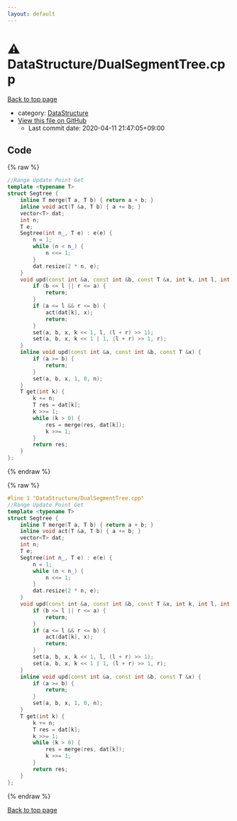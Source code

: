 ```yaml
---
layout: default
---
```


<!-- mathjax config similar to math.stackexchange -->
<script type="text/javascript" async
  src="https://cdnjs.cloudflare.com/ajax/libs/mathjax/2.7.5/MathJax.js?config=TeX-MML-AM_CHTML">
</script>
<script type="text/x-mathjax-config">
  MathJax.Hub.Config({
    TeX: { equationNumbers: { autoNumber: "AMS" }},
    tex2jax: {
      inlineMath: [ ['$','$'] ],
      processEscapes: true
    },
    "HTML-CSS": { matchFontHeight: false },
    displayAlign: "left",
    displayIndent: "2em"
  });
</script>

<script type="text/javascript" src="https://cdnjs.cloudflare.com/ajax/libs/jquery/3.4.1/jquery.min.js"></script>
<script src="https://cdn.jsdelivr.net/npm/jquery-balloon-js@1.1.2/jquery.balloon.min.js" integrity="sha256-ZEYs9VrgAeNuPvs15E39OsyOJaIkXEEt10fzxJ20+2I=" crossorigin="anonymous"></script>
<script type="text/javascript" src="../../assets/js/copy-button.js"></script>
<link rel="stylesheet" href="../../assets/css/copy-button.css" />


# :warning: DataStructure/DualSegmentTree.cpp

<a href="../../index.html">Back to top page</a>

* category: <a href="../../index.html#5e248f107086635fddcead5bf28943fc">DataStructure</a>
* <a href="{{ site.github.repository_url }}/blob/master/DataStructure/DualSegmentTree.cpp">View this file on GitHub</a>
    - Last commit date: 2020-04-11 21:47:05+09:00




## Code

<a id="unbundled"></a>
{% raw %}
```cpp
//Range Update Point Get
template <typename T>
struct Segtree {
    inline T merge(T a, T b) { return a + b; }
    inline void act(T &a, T b) { a += b; }
    vector<T> dat;
    int n;
    T e;
    Segtree(int n_, T e) : e(e) {
        n = 1;
        while (n < n_) {
            n <<= 1;
        }
        dat.resize(2 * n, e);
    }
    void upd(const int &a, const int &b, const T &x, int k, int l, int r) {
        if (b <= l || r <= a) {
            return;
        }
        if (a <= l && r <= b) {
            act(dat[k], x);
            return;
        }
        set(a, b, x, k << 1, l, (l + r) >> 1);
        set(a, b, x, k << 1 | 1, (l + r) >> 1, r);
    }
    inline void upd(const int &a, const int &b, const T &x) {
        if (a >= b) {
            return;
        }
        set(a, b, x, 1, 0, n);
    }
    T get(int k) {
        k += n;
        T res = dat[k];
        k >>= 1;
        while (k > 0) {
            res = merge(res, dat[k]);
            k >>= 1;
        }
        return res;
    }
};

```
{% endraw %}

<a id="bundled"></a>
{% raw %}
```cpp
#line 1 "DataStructure/DualSegmentTree.cpp"
//Range Update Point Get
template <typename T>
struct Segtree {
    inline T merge(T a, T b) { return a + b; }
    inline void act(T &a, T b) { a += b; }
    vector<T> dat;
    int n;
    T e;
    Segtree(int n_, T e) : e(e) {
        n = 1;
        while (n < n_) {
            n <<= 1;
        }
        dat.resize(2 * n, e);
    }
    void upd(const int &a, const int &b, const T &x, int k, int l, int r) {
        if (b <= l || r <= a) {
            return;
        }
        if (a <= l && r <= b) {
            act(dat[k], x);
            return;
        }
        set(a, b, x, k << 1, l, (l + r) >> 1);
        set(a, b, x, k << 1 | 1, (l + r) >> 1, r);
    }
    inline void upd(const int &a, const int &b, const T &x) {
        if (a >= b) {
            return;
        }
        set(a, b, x, 1, 0, n);
    }
    T get(int k) {
        k += n;
        T res = dat[k];
        k >>= 1;
        while (k > 0) {
            res = merge(res, dat[k]);
            k >>= 1;
        }
        return res;
    }
};

```
{% endraw %}

<a href="../../index.html">Back to top page</a>


